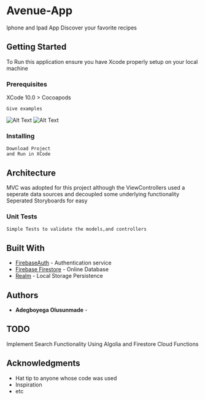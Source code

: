 # Avenue-App
Iphone and Ipad App
Discover your favorite recipes

## Getting Started

To Run this application ensure you have Xcode properly setup on your local machine

### Prerequisites

XCode 10.0 >
Cocoapods


```
Give examples
```
![Alt Text](https://s3-eu-west-1.amazonaws.com/ringierdm/2017/september/eks/avenueapp480.gif)
![Alt Text](https://s3-eu-west-1.amazonaws.com/ringierdm/2017/september/eks/avenuegifa.gif)


### Installing

```
Download Project 
and Run in XCode
```

## Architecture

MVC was adopted for this project although the ViewControllers used a seperate data sources and decoupled some underlying functionality
Seperated Storyboards for easy



### Unit Tests

```
Simple Tests to validate the models,and controllers
```

## Built With

* [FirebaseAuth](http://www.firebase.com/) - Authentication service
* [Firebase Firestore](https://firebase.com/) - Online Database
* [Realm](http://realm.io/) - Local Storage Persistence


## Authors

* **Adegboyega Olusunmade** - 

## TODO
 Implement Search Functionality Using Algolia and Firestore Cloud Functions

## Acknowledgments

* Hat tip to anyone whose code was used
* Inspiration
* etc
